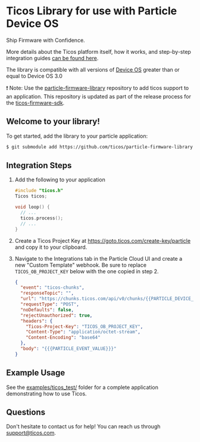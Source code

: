 # Ticos Library for use with Particle Device OS

Ship Firmware with Confidence.

More details about the Ticos platform itself, how it works, and step-by-step
integration guides
[can be found here](https://ticos.io/particle-getting-started).

The library is compatible with all versions of
[Device OS](https://github.com/particle-iot/device-os) greater than or equal to
Device OS 3.0

:exclamation: Note: Use the
[particle-firmware-library](https://github.com/ticos/particle-firmware-library)
repository to add ticos support to an application. This repository is updated
as part of the release process for the
[ticos-firmware-sdk](https://github.com/ticos/ticos-firmware-sdk).

## Welcome to your library!

To get started, add the library to your particle application:

```bash
$ git submodule add https://github.com/ticos/particle-firmware-library lib/ticos
```

## Integration Steps

1. Add the following to your application

   ```c
   #include "ticos.h"
   Ticos ticos;

   void loop() {
     // ...
     ticos.process();
     // ...
   }
   ```

2. Create a Ticos Project Key at
   https://goto.ticos.com/create-key/particle and copy it to your clipboard.

3. Navigate to the Integrations tab in the Particle Cloud UI and create a new
   "Custom Template" webhook. Be sure to replace `TICOS_OB_PROJECT_KEY` below
   with the one copied in step 2.

   ```json
   {
     "event": "ticos-chunks",
     "responseTopic": "",
     "url": "https://chunks.ticos.com/api/v0/chunks/{{PARTICLE_DEVICE_ID}}",
     "requestType": "POST",
     "noDefaults": false,
     "rejectUnauthorized": true,
     "headers": {
       "Ticos-Project-Key": "TICOS_OB_PROJECT_KEY",
       "Content-Type": "application/octet-stream",
       "Content-Encoding": "base64"
     },
     "body": "{{{PARTICLE_EVENT_VALUE}}}"
   }
   ```

## Example Usage

See the [examples/ticos_test/](examples/ticos_test) folder for a complete
application demonstrating how to use Ticos.

## Questions

Don't hesitate to contact us for help! You can reach us through
[support@ticos.com](mailto:support@ticos.com).

